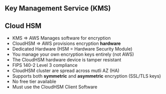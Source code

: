 ## Key Management Service (KMS)


## Cloud HSM

* KMS => AWS Manages software for encryption
* CloudHSM => AWS provisions encryption **hardware**
* Dedicated Hardware (HSM = Hardware Security Module)
* You manage your own encryption keys entirely (not AWS)
* The CloudHSM hardware device is tamper resistant
* FIPS 140-2 Level 3 compliance
* CloudHSM cluster are spread across mutli AZ (HA)
* Supports both **symmetric** and **asymmetric** encryption (SSL/TLS keys)
* No free tier available
* Must use the CloudHSM Client Software

